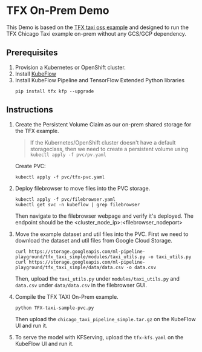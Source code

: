# TFX On-Prem Demo

This Demo is based on the [TFX taxi oss example](https://github.com/kubeflow/pipelines/blob/master/samples/core/parameterized_tfx_oss/parameterized_tfx_oss.py) and designed to run the TFX Chicago Taxi example on-prem without any GCS/GCP dependency.

## Prerequisites
1. Provision a Kubernetes or OpenShift cluster.
2. Install [KubeFlow](https://www.kubeflow.org/docs/started/getting-started/)
3. Install KubeFlow Pipeline and TensorFlow Extended Python libraries
   ```shell
   pip install tfx kfp --upgrade
   ```


## Instructions
1. Create the Persistent Volume Claim as our on-prem shared storage for the TFX example.
   > If the Kubernetes/OpenShift cluster doesn't have a default storageclass, then we need to create a persistent volume using `kubectl apply -f pvc/pv.yaml`

   Create PVC:
   ```shell
   kubectl apply -f pvc/tfx-pvc.yaml
   ```

2. Deploy filebrowser to move files into the PVC storage.
   ```shell
   kubectl apply -f pvc/filebrowser.yaml
   kubectl get svc -n kubeflow | grep filebrowser
   ```

   Then navigate to the filebrowser webpage and verify it's deployed. The endpoint should be the <cluster_node_ip>:<filebrowser_nodeport>

3. Move the example dataset and util files into the PVC. First we need to download the dataset and util files from Google Cloud Storage.
   ```shell
   curl https://storage.googleapis.com/ml-pipeline-playground/tfx_taxi_simple/modules/taxi_utils.py -o taxi_utils.py
   curl https://storage.googleapis.com/ml-pipeline-playground/tfx_taxi_simple/data/data.csv -o data.csv
   ```

   Then, upload the `taxi_utils.py` under `modules/taxi_utils.py` and `data.csv` under `data/data.csv` in the filebrowser GUI.

4. Compile the TFX TAXI On-Prem example.
   ```shell
   python TFX-taxi-sample-pvc.py
   ```

   Then upload the `chicago_taxi_pipeline_simple.tar.gz` on the KubeFlow UI and run it.

5. To serve the model with KFServing, upload the `tfx-kfs.yaml` on the KubeFlow UI and run it.
